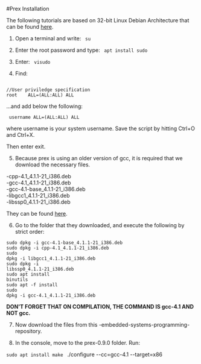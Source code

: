 #Prex Installation

The following tutorials are based on 32-bit Linux Debian Architecture that can be found [here](http://cdimage.debian.org/debian-cd/8.6.0/i386/iso-cd/debian-8.6.0-i386-netinst.iso).

1. Open a terminal and write: <code> su </code>

2. Enter the root password and type: <code> apt install sudo </code>

3. Enter: <code> visudo </code>

4. Find:

<code>
//User priviledge specification
root	ALL=(ALL:ALL) ALL
</code>

...and add below the following:

<code> username	ALL=(ALL:ALL) ALL </code>

where username is your system username. Save the script by hitting Ctrl+O and Ctrl+X.

Then enter exit.

5. Because prex is using an older version of gcc, it is required that we download the necessary files.

-cpp-4.1_4.1.1-21_i386.deb <br />
-gcc-4.1_4.1.1-21_i386.deb<br />
-gcc-4.1-base_4.1.1-21_i386.deb<br />
-libgcc1_4.1.1-21_i386.deb<br />
-libssp0_4.1.1-21_i386.deb<br />

They can be found [here](http://archive.debian.org/debian/pool/main/g/gcc-4.1/).

6. Go to the folder that they downloaded, and execute the following by strict order:


<code>sudo dpkg -i gcc-4.1-base_4.1.1-21_i386.deb</code><br />
<code>sudo dpkg -i cpp-4.1_4.1.1-21_i386.deb</code><br />
<code>sudo dpkg -i libgcc1_4.1.1-21_i386.deb</code><br />
<code>sudo dpkg -i libssp0_4.1.1-21_i386.deb</code><br />
<code>sudo apt install binutils</code><br />
<code>sudo apt -f install</code><br />
<code>sudo dpkg -i gcc-4.1_4.1.1-21_i386.deb
</code><br />

<b> DON'T FORGET THAT ON COMPILATION, THE COMMAND IS gcc-4.1 AND NOT gcc. </b>

7. Now download the files from this -embedded-systems-programming- repository. 

8. In the console, move to the prex-0.9.0 folder. Run:

<code>sudo apt install make </code>
./configure --cc=gcc-4.1 --target=x86

